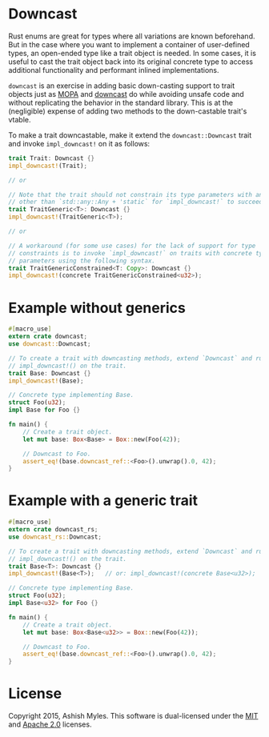 # Downcast

Rust enums are great for types where all variations are known beforehand. But in
the case where you want to implement a container of user-defined types, an
open-ended type like a trait object is needed. In some cases, it is useful to
cast the trait object back into its original concrete type to access additional
functionality and performant inlined implementations.

`downcast` is an exercise in adding basic down-casting support to trait objects
just as [MOPA](https://crates.io/crates/mopa/) and
[downcast](https://crates.io/crates/downcast/) do while avoiding unsafe code and
without replicating the behavior in the standard library. This is at the
(negligible) expense of adding two methods to the down-castable trait's vtable.

To make a trait downcastable, make it extend the `downcast::Downcast` trait and
invoke `impl_downcast!` on it as follows:

```rust
trait Trait: Downcast {}
impl_downcast!(Trait);

// or

// Note that the trait should not constrain its type parameters with anything
// other than `std::any::Any + 'static` for `impl_downcast!` to succeed.
trait TraitGeneric<T>: Downcast {}
impl_downcast!(TraitGeneric<T>);

// or

// A workaround (for some use cases) for the lack of support for type
// constraints is to invoke `impl_downcast!` on traits with concrete types
// parameters using the following syntax.
trait TraitGenericConstrained<T: Copy>: Downcast {}
impl_downcast!(concrete TraitGenericConstrained<u32>);
```

# Example without generics

```rust
#[macro_use]
extern crate downcast;
use downcast::Downcast;

// To create a trait with downcasting methods, extend `Downcast` and run
// impl_downcast!() on the trait.
trait Base: Downcast {}
impl_downcast!(Base);

// Concrete type implementing Base.
struct Foo(u32);
impl Base for Foo {}

fn main() {
    // Create a trait object.
    let mut base: Box<Base> = Box::new(Foo(42));

    // Downcast to Foo.
    assert_eq!(base.downcast_ref::<Foo>().unwrap().0, 42);
}
```

# Example with a generic trait

```rust
#[macro_use]
extern crate downcast_rs;
use downcast_rs::Downcast;

// To create a trait with downcasting methods, extend `Downcast` and run
// impl_downcast!() on the trait.
trait Base<T>: Downcast {}
impl_downcast!(Base<T>);   // or: impl_downcast!(concrete Base<u32>);

// Concrete type implementing Base.
struct Foo(u32);
impl Base<u32> for Foo {}

fn main() {
    // Create a trait object.
    let mut base: Box<Base<u32>> = Box::new(Foo(42));

    // Downcast to Foo.
    assert_eq!(base.downcast_ref::<Foo>().unwrap().0, 42);
}
```

# License

Copyright 2015, Ashish Myles.
This software is dual-licensed under the [MIT](LICENSE-MIT) and
[Apache 2.0](LICENSE-APACHE) licenses.

